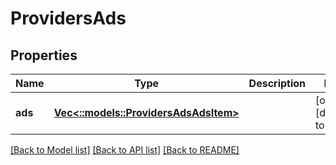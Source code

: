 # ProvidersAds

## Properties
Name | Type | Description | Notes
------------ | ------------- | ------------- | -------------
**ads** | [**Vec<::models::ProvidersAdsAdsItem>**](ProvidersAdsAdsItem.md) |  | [optional] [default to null]

[[Back to Model list]](../README.md#documentation-for-models) [[Back to API list]](../README.md#documentation-for-api-endpoints) [[Back to README]](../README.md)


